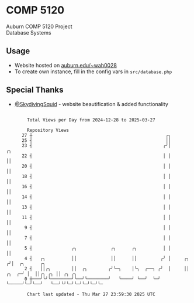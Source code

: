 # COMP 5120
Auburn COMP 5120 Project  
Database Systems

## Usage
- Website hosted on [auburn.edu/~wah0028](https://webhome.auburn.edu/~wah0028/)
- To create own instance, fill in the config vars in `src/database.php`

## Special Thanks
- [@SkydivingSquid](https://github.com/SkydivingSquid) - website beautification & added functionality

```

        Total Views per Day from 2024-12-28 to 2025-03-27

        Repository Views
      27 ┼                                                   ╭╮
      25 ┤                                                   ││
      23 ┤                                                  ╭╯│               ╭╮
      22 ┤                                                  │ │               ││
      20 ┤                                                  │ │               ││
      18 ┤                                                  │ │               ││
      16 ┤                                                  │ │               ││
      14 ┤                                                  │ │               ││
      13 ┤                                                  │ │               ││
      11 ┤                                                  │ │               ││
       9 ┤                                                  │ │               ││
       7 ┤                                                  │ │               ││
       5 ┤               ╭╮             ╭╮      ╭╮          │ │               ││
       4 ┤   ╭╮          ││             ││      ││         ╭╯ │     ╭╮       ╭╯│  ╭╮      ╭╮
       2 ┤   ││╭╮        ││  ╭╮        ╭╯╰─╮    │╰╮  ╭──╮ ╭╯  │     ││ ╭╮  ╭─╯ │  ││╭╮ ╭╮ ││ ╭╮ ╭╮
       0 ┼───╯╰╯╰────────╯╰──╯╰────────╯   ╰────╯ ╰──╯  ╰─╯   ╰─────╯╰─╯╰──╯   ╰──╯╰╯╰─╯╰─╯╰─╯╰─╯╰─

        Chart last updated - Thu Mar 27 23:59:30 2025 UTC
        
```
